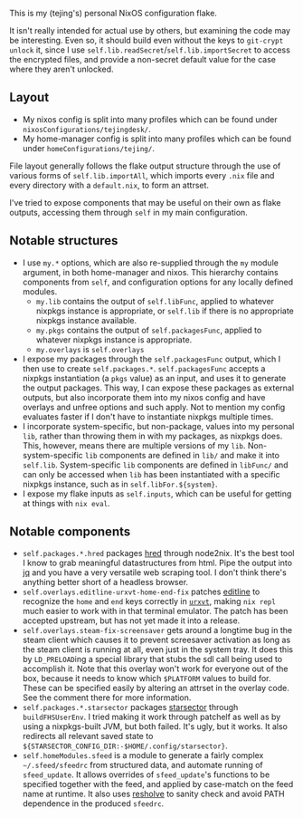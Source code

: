 This is my (tejing's) personal NixOS configuration flake.

It isn't really intended for actual use by others, but examining the code may be interesting. Even so, it should build even without the keys to `git-crypt unlock` it, since I use `self.lib.readSecret`/`self.lib.importSecret` to access the encrypted files, and provide a non-secret default value for the case where they aren't unlocked.

## Layout
- My nixos config is split into many profiles which can be found under `nixosConfigurations/tejingdesk/`.
- My home-manager config is split into many profiles which can be found under `homeConfigurations/tejing/`.

File layout generally follows the flake output structure through the use of various forms of `self.lib.importAll`, which imports every `.nix` file and every directory with a `default.nix`, to form an attrset.

I've tried to expose components that may be useful on their own as flake outputs, accessing them through `self` in my main configuration.

## Notable structures
- I use `my.*` options, which are also re-supplied through the `my` module argument, in both home-manager and nixos. This hierarchy contains components from `self`, and configuration options for any locally defined modules.
  - `my.lib` contains the output of `self.libFunc`, applied to whatever nixpkgs instance is appropriate, or `self.lib` if there is no appropriate nixpkgs instance available.
  - `my.pkgs` contains the output of `self.packagesFunc`, applied to whatever nixpkgs instance is appropriate.
  - `my.overlays` is `self.overlays`
- I expose my packages through the `self.packagesFunc` output, which I then use to create `self.packages.*`. `self.packagesFunc` accepts a nixpkgs instantiation (a `pkgs` value) as an input, and uses it to generate the output packages. This way, I can expose these packages as external outputs, but also incorporate them into my nixos config and have overlays and unfree options and such apply. Not to mention my config evaluates faster if I don't have to instantiate nixpkgs multiple times.
- I incorporate system-specific, but non-package, values into my personal `lib`, rather than throwing them in with my packages, as nixpkgs does. This, however, means there are multiple versions of my `lib`. Non-system-specific `lib` components are defined in `lib/` and make it into `self.lib`. System-specific `lib` components are defined in `libFunc/` and can only be accessed when `lib` has been instantiated with a specific nixpkgs instance, such as in `self.libFor.${system}`.
- I expose my flake inputs as `self.inputs`, which can be useful for getting at things with `nix eval`.

## Notable components
- `self.packages.*.hred` packages [hred](https://github.com/danburzo/hred) through node2nix. It's the best tool I know to grab meaningful datastructures from html. Pipe the output into [jq](https://stedolan.github.io/jq/) and you have a very versatile web scraping tool. I don't think there's anything better short of a headless browser.
- `self.overlays.editline-urxvt-home-end-fix` patches [editline](https://github.com/troglobit/editline) to recognize the `home` and `end` keys correctly in [`urxvt`](http://software.schmorp.de/pkg/rxvt-unicode.html), making `nix repl` much easier to work with in that terminal emulator. The patch has been accepted upstream, but has not yet made it into a release.
- `self.overlays.steam-fix-screensaver` gets around a longtime bug in the steam client which causes it to prevent screesaver activation as long as the steam client is running at all, even just in the system tray. It does this by `LD_PRELOAD`ing a special library that stubs the sdl call being used to accomplish it. Note that this overlay won't work for everyone out of the box, because it needs to know which `$PLATFORM` values to build for. These can be specified easily by altering an attrset in the overlay code. See the comment there for more information.
- `self.packages.*.starsector` packages [starsector](https://fractalsoftworks.com/) through `buildFHSUserEnv`. I tried making it work through patchelf as well as by using a nixpkgs-built JVM, but both failed. It's ugly, but it works. It also redirects all relevant saved state to `${STARSECTOR_CONFIG_DIR:-$HOME/.config/starsector}`.
- `self.homeModules.sfeed` is a module to generate a fairly complex `~/.sfeed/sfeedrc` from structured data, and automate running of `sfeed_update`. It allows overrides of `sfeed_update`'s functions to be specified together with the feed, and applied by case-match on the feed name at runtime. It also uses [resholve](https://github.com/abathur/resholve) to sanity check and avoid PATH dependence in the produced `sfeedrc`.
